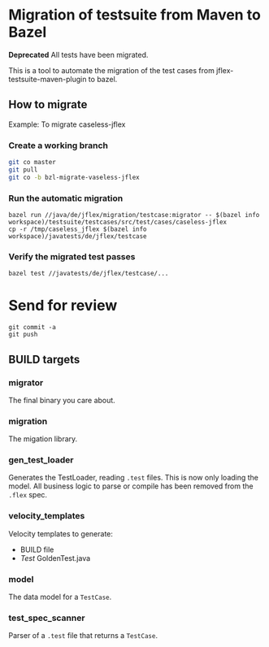 # Migration of testsuite from Maven to Bazel

**Deprecated** All tests have been migrated.

This is a tool to automate the migration of the test cases
from jflex-testsuite-maven-plugin to bazel.

## How to migrate

Example: To migrate caseless-jflex

### Create a working branch
```sh
git co master
git pull
git co -b bzl-migrate-vaseless-jflex
```

### Run the automatic migration
```
bazel run //java/de/jflex/migration/testcase:migrator -- $(bazel info workspace)/testsuite/testcases/src/test/cases/caseless-jflex
cp -r /tmp/caseless_jflex $(bazel info workspace)/javatests/de/jflex/testcase
```

### Verify the migrated test passes
```
bazel test //javatests/de/jflex/testcase/...
```

# Send for review
```
git commit -a
git push
```

## BUILD targets

### migrator

The final binary you care about.

### migration

The migation library.

### gen_test_loader

Generates the TestLoader, reading `.test` files.
This is now only loading the model. All business logic to
parse or compile has been removed from the `.flex` spec.

### velocity_templates

Velocity templates to generate:

- BUILD file
- _Test_ GoldenTest.java

### model

The data model for a `TestCase`.

### test_spec_scanner

Parser of a `.test` file that returns a `TestCase`.

